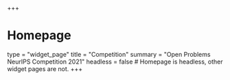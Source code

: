 +++
# Homepage
type = "widget_page"
title = "Competition"
summary = "Open Problems NeurIPS Competition 2021"
headless = false  # Homepage is headless, other widget pages are not.
+++

